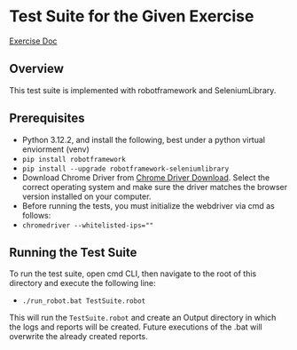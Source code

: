 # Test Suite for the Given Exercise
[Exercise Doc](https://docs.google.com/document/d/13bGG6zig6ilz0Rj-jFqhkw2Q441OE3nC/edit?usp=drive_link&ouid=114701341578955750935&rtpof=true&sd=true)

## Overview
This test suite is implemented with robotframework and SeleniumLibrary.

## Prerequisites
- Python 3.12.2, and install the following, best under a python virtual enviorment (venv)
- `pip install robotframework`
- `pip install --upgrade robotframework-seleniumlibrary`
- Download Chrome Driver from [Chrome Driver Download](https://googlechromelabs.github.io/chrome-for-testing/#stable). Select the correct operating system and make sure the driver matches the browser version installed on your computer.
- Before running the tests, you must initialize the webdriver via cmd as follows:
- `chromedriver --whitelisted-ips=""`


## Running the Test Suite
To run the test suite, open cmd CLI, then navigate to the root of this directory and execute the following line:
- `./run_robot.bat TestSuite.robot`

This will run the `TestSuite.robot` and create an Output directory in which the logs and reports will be created.
Future executions of the .bat will overwrite the already created reports.
